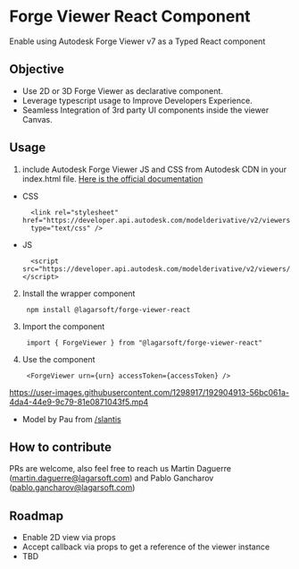 # Forge Viewer React Component
Enable using Autodesk Forge Viewer v7 as a Typed React component

## Objective

* Use 2D or 3D Forge Viewer as declarative component.
* Leverage typescript usage to Improve Developers Experience.
* Seamless Integration of 3rd party UI components inside the viewer Canvas.


## Usage

1) include Autodesk Forge Viewer JS and CSS from Autodesk CDN in your index.html file. [Here is the official documentation](https://forge.autodesk.com/en/docs/viewer/v7/developers_guide/viewer_basics/starting-html/)

- CSS
        
        <link rel="stylesheet" href="https://developer.api.autodesk.com/modelderivative/v2/viewers/7.*/style.min.css"
        type="text/css" />

- JS
       
        <script src="https://developer.api.autodesk.com/modelderivative/v2/viewers/7.*/viewer3D.min.js"></script>


2) Install the wrapper component
    
        npm install @lagarsoft/forge-viewer-react
    

3) Import the component

        import { ForgeViewer } from "@lagarsoft/forge-viewer-react"

4) Use the component

        <ForgeViewer urn={urn} accessToken={accessToken} />


https://user-images.githubusercontent.com/1298917/192904913-56bc061a-4da4-44e9-9c79-81e0871043f5.mp4
* Model by Pau from [/slantis](https://www.slantis.com/)


## How to contribute

PRs are welcome, also feel free to reach us Martin Daguerre (<martin.daguerre@lagarsoft.com>) and Pablo Gancharov (<pablo.gancharov@lagarsoft.com>)

## Roadmap

- Enable 2D view via props
- Accept callback via props to get a reference of the viewer instance
- TBD
